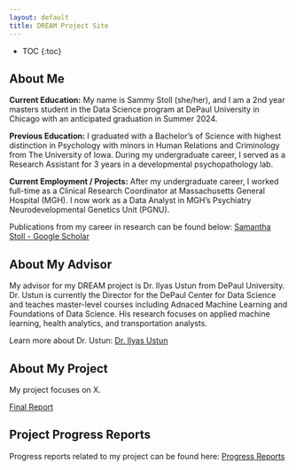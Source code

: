 ```yaml
---
layout: default
title: DREAM Project Site
---
```


* TOC
{:toc}

## About Me

**Current Education:**
My name is Sammy Stoll (she/her), and I am a 2nd year masters student in the Data Science program at DePaul University in Chicago with an anticipated graduation in Summer 2024. 

**Previous Education:**
I graduated with a Bachelor’s of Science with highest distinction in Psychology with minors in Human Relations and Criminology from The University of Iowa. During my undergraduate career, I served as a Research Assistant for 3 years in a developmental psychopathology lab. 

**Current Employment / Projects:**
After my undergraduate career, I worked full-time as a Clinical Research Coordinator at Massachusetts General Hospital (MGH). I now work as a Data Analyst in MGH’s Psychiatry Neurodevelopmental Genetics Unit (PGNU). 

Publications from my career in research can be found below: 
[Samantha Stoll - Google Scholar](https://scholar.google.com/citations?user=6rJhn4sAAAAJ&hl=en&oi=ao)

## About My Advisor

My advisor for my DREAM project is Dr. Ilyas Ustun from DePaul University. Dr. Ustun is currently the Director for the DePaul Center for Data Science and teaches master-level courses including Adnaced Machine Learning and Foundations of Data Science. His research focuses on applied machine learning, health analytics, and transportation analysts. 

Learn more about Dr. Ustun: [Dr. Ilyas Ustun](https://cds.cdm.depaul.edu/teachers/ilyas-ustun/
)

## About My Project

My project focuses on X. 

[Final Report](files/finalreport.pdf)

## Project Progress Reports

Progress reports related to my project can be found here:
[Progress Reports](blog.html)
